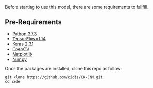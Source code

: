  Before starting to use this model,  there are some requirements to fullfill.

## Pre-Requirements

* [Python 3.7.3](https://www.python.org/downloads/release/python-370/g)
* [TensorFlow=1.14](https://www.tensorflow.org) 
* [Keras 2.3.1](https://keras.io/#installation)
* [OpenCV](https://pypi.org/project/opencv-python/)
* [Matplotlib](https://matplotlib.org/3.1.1/users/installing.html)
* [Numpy](https://numpy.org/devdocs/user/install.html)

Once the packages are installed,  clone this repo as follow: 

    git clone https://github.com/cidis/CK-CNN.git
    cd code
